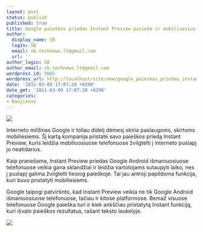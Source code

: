 ```yaml
---
layout: post
status: publish
published: true
title: Google paieškos priedas Instant Preview pasiekė ir mobiliuosius
author:
  display_name: SB
  login: SB
  email: sb.technews.lt@gmail.com
  url: ''
author_login: SB
author_email: sb.technews.lt@gmail.com
wordpress_id: 5665
wordpress_url: http://localhost/site/new/google_paieskos_priedas_instant_preview_pasieke_ir_mobiliuosius/
date: '2011-03-09 17:07:20 +0200'
date_gmt: '2011-03-09 17:07:20 +0200'
categories:
- Naujienos
---
```

<div class="imgright"><img src="http://technews.lt/upload/g1google.jpg"  /></div>
<p>Interneto milžinas Google ir toliau didelį dėmesį skiria paslaugoms, skirtoms mobiliesiems. Šį kartą kompanija pristatė savo paieškos priedą Instant Preview, kuris leidžia mobiliuosiuose telefonuose žvilgtelti į interneto puslapį jo neatidarius.</p>
<p>Kaip pranešama, Instant Preview priedas Google Android išmaniuosiuose telefonuose veikia gana sklandžiai ir leidžia vartotojams sutaupyti laiko, nes į puslapį galima žvilgtelti tiesiog paieškoje. Tai jau antroji papildoma funkcija, kuri buvo pristatyti mobiliesiems.</p>
<p>Google taipogi patvirtinto, kad Instant Preview veikia ne tik Google Android išmaniuosiuose telefonuose, tačiau ir kitose platformose. Bemaž visuose telefonuose Google paieška turi ir kiek ankščiau pristatytą Instant funkciją, kuri išvalo paieškos rezultatus, rašant teksto laukelyje.</p>
<p><img src="http://technews.lt/upload/Android-InstantPreview.jpg" /></p>
